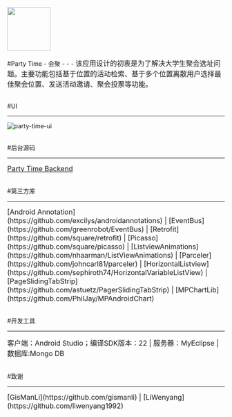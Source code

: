 <img src="http://a3.qpic.cn/psb?/V14JTbGQ23zo31/qZUrYn4ftf02jzOQv5UX.65St5PUKgrwR0nVwMsbubQ!/b/dG4AAAAAAAAA&bo=ywDLAAAAAAADByI!&rf=viewer_4" width = "100" height = "100"  align=center />
<br/><br/>
#Party Time - 会聚
- - -
<font size=3>该应用设计的初衷是为了解决大学生聚会选址问题。主要功能包括基于位置的活动检索、基于多个位置离散用户选择最佳聚会位置、发送活动邀请、聚会投票等功能。</font>
<br/><br/>

#UI
- - -
![party-time-ui](http://a3.qpic.cn/psb?/V14JTbGQ23zo31/M5.hRQ5CYfwEGWYFBtBeBTNtJymLvl9i0qUxfxM1J.I!/b/dIoBAAAAAAAA&ek=1&kp=1&pt=0&bo=gAIeCgAAAAAFB7I!&sce=0-12-12&rf=viewer_4)
<br/><br/>

#后台源码
- - -
<font size=3>[Party Time Backend](https://github.com/ChasonChen/PartyTimeBackend)</font>
<br/><br/>

#第三方库
- - -
<font size=3>
[Android Annotation](https://github.com/excilys/androidannotations) | 
[EventBus](https://github.com/greenrobot/EventBus) | 
[Retrofit](https://github.com/square/retrofit) | 
[Picasso](https://github.com/square/picasso) | 
[ListviewAnimations](https://github.com/nhaarman/ListViewAnimations) | 
[Parceler](https://github.com/johncarl81/parceler) |
[HorizontalListview](https://github.com/sephiroth74/HorizontalVariableListView) |
[PageSlidingTabStrip](https://github.com/astuetz/PagerSlidingTabStrip) | 
[MPChartLib](https://github.com/PhilJay/MPAndroidChart)
</font>
<br/><br/>

#开发工具
- - -
<font size=3>客户端：Android Studio；编译SDK版本：22 | 服务器：MyEclipse | 数据库:Mongo DB</font>
<br/><br/>

#致谢
- - -
<font size=3>
[GisManLi](https://github.com/gismanli) | 
[LiWenyang](https://github.com/liwenyang1992)
</font>
<br/><br/><br/><br/><br/>
